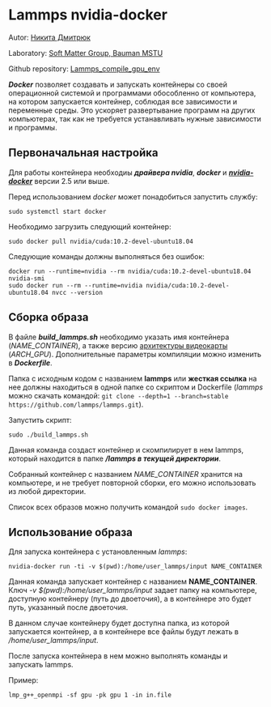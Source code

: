 # Lammps nvidia-docker

Autor: [Никита Дмитрюк](https://github.com/NikitaDmitryuk)

Laboratory: [Soft Matter Group, Bauman MSTU](http://teratech.ru/en)

Github repository: [Lammps_compile_gpu_env](https://github.com/NikitaDmitryuk/Lammps_compile_gpu_env)


***Docker*** позволяет создавать и запускать контейнеры со своей операционной системой и программами обособленно от компьютера, на котором запускается контейнер, соблюдая все зависимости и переменные среды. Это ускоряет развертывание программ на других компьютерах, так как не требуется устанавливать нужные зависимости и программы.


## Первоначальная настройка

Для работы контейнера необходиы ***драйвера nvidia***, ***docker*** и ***[nvidia-docker](https://github.com/NVIDIA/nvidia-docker)*** версии 2.5 или выше.

Перед использованием *docker* может понадобиться запустить службу:


```shell
sudo systemctl start docker
```

Необходимо загрузить следующий контейнер:

```shell
sudo docker pull nvidia/cuda:10.2-devel-ubuntu18.04
```

Следующие команды должны выполняться без ошибок:

```shell
docker run --runtime=nvidia --rm nvidia/cuda:10.2-devel-ubuntu18.04 nvidia-smi
sudo docker run --rm --runtime=nvidia nvidia/cuda:10.2-devel-ubuntu18.04 nvcc --version
```

## Сборка образа

В файле ***build_lammps.sh*** необходимо указать имя контейнера (*NAME_CONTAINER*), а также версию [архитектуры видеокарты](https://ru.wikipedia.org/wiki/CUDA) (*ARCH_GPU*).
Дополнительные параметры компиляции можно изменить в ***Dockerfile***.

Папка с исходным кодом с названием **lammps** или **жесткая ссылка** на нее должны находиться в одной папке со скриптом и Dockerfile (*lammps* можно скачать командой: `git clone --depth=1 --branch=stable https://github.com/lammps/lammps.git`).

Запустить скрипт:

```shell
sudo ./build_lammps.sh
```

Данная команда создаст контейнер и скомпилирует в нем lammps, который находится в папке ***/lammps в текущей директории***.

Собранный контейнер с названием *NAME_CONTAINER* хранится на компьютере, и не требует повторной сборки, его можно использовать из любой директории.

Список всех образов можно получить командой `sudo docker images`.

## Использование образа

Для запуска контейнера с установленным *lammps*:

```shell
nvidia-docker run -ti -v $(pwd):/home/user_lammps/input NAME_CONTAINER
```

Данная команда запускает контейнер с названием **NAME_CONTAINER**. Ключ *-v $(pwd):/home/user_lammps/input* задает папку на компьютере, доступную контейнеру (путь до двоеточия), а в контейнере это будет путь, указанный после двоеточия.

В данном случае контейнеру будет доступна папка, из которой запускается контейнер, а в контейнере все файлы будут лежать в */home/user_lammps/input*.

После запуска контейнера в нем можно выполнять команды и запускать lammps.

Пример:

```shell
lmp_g++_openmpi -sf gpu -pk gpu 1 -in in.file
```
